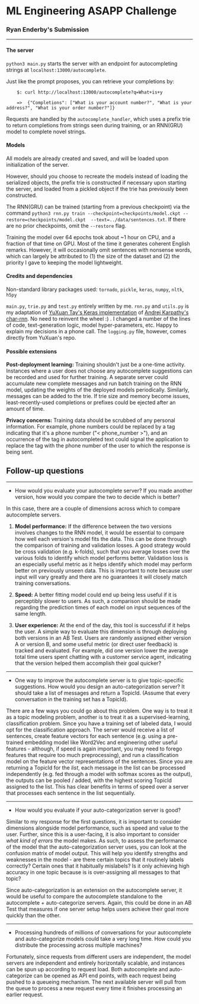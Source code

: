 # ML Engineering ASAPP Challenge
### Ryan Enderby's Submission



---
#### The server
`python3 main.py` starts the server with an endpoint for autocompleting strings at `localhost:13000/autocomplete`.

Just like the prompt proposes, you can retrieve your completions by:

        $: curl http://localhost:13000/autocomplete?q=What+is+y

        =>  {"Completions": ["What is your account number?", "What is your address?", "What is your order number?"]}

Requests are handled by the `autocomplete_handler`, which uses a prefix trie to return completions from strings seen during training, or an RNN(GRU) model to complete novel strings.

#### Models
All models are already created and saved, and will be loaded upon initialization of the server.

However, should you choose to recreate the models instead of loading the serialized objects, the prefix trie is constructed if necessary upon starting the server, and loaded from a pickled object if the trie has previously been constructed.

The RNN(GRU) can be trained (starting from a previous checkpoint) via the command `python3 rnn.py train --checkpoint=checkpoints/model.ckpt --restore=checkpoints/model.ckpt  --text=../data/sentences.txt`.  If there are no prior checkpoints, omit the `--restore` flag.

Training the model over 64 epochs took about ~1 hour on CPU, and a fraction of that time on GPU.  Most of the time it generates coherent English remarks.  However, it will occasionally omit sentences with nonsense words, which can largely be attributed to (1) the size of the dataset and (2) the priority I gave to keeping the model lightweight.


#### Credits and dependencies
Non-standard library packages used: `tornado`, `pickle`, `keras`, `numpy`, `nltk`, `h5py`

`main.py`, `trie.py` and `test.py` entirely written by me.  `rnn.py` and `utils.py` is my adaptation of [YuXuan Tay's Keras implementation](https://github.com/yxtay/char-rnn-text-generation) of [Andrej Karpathy's char-rnn](https://github.com/karpathy/char-rnn).  No need to reinvent the wheel :) . I changed a number of the lines of code, text-generation logic, model hyper-parameters, etc. Happy to explain my decisions in a phone call. The `logging.py` file, however, comes directly from YuXuan's repo.

#### Possible extensions

**Post-deployment learning:** Training shouldn't just be a one-time activity.  Instances where a user does not choose any autocomplete suggestions can be recorded and used for further training.  A separate server could accumulate new complete messages and run batch training on the RNN model, updating the weights of the deployed models periodically.  Similarly, messages can be added to the trie.  If trie size and memory become issues, least-recently-used completions or prefixes could be ejected after an amount of time.

**Privacy concerns:** Training data should be scrubbed of any personal information.  For example, phone numbers could be replaced by a tag indicating that it's a phone number ("< phone_number >"), and an occurrence of the tag in autocompleted text could signal the application to replace the tag with the phone number of the user to which the response is being sent.


## Follow-up questions
---

- How would you evaluate your autocomplete server? If you made another version, how would you compare the two to decide which is better?

In this case, there are a couple of dimensions across which to compare autocomplete servers.

1. **Model performance:** If the difference between the two versions involves changes to the RNN model, it would be essential to compare how well each version's model fits the data.  This can be done through the comparison of training and validation losses.  A good strategy would be cross validation (e.g. k-folds), such that you average losses over the various folds to identify which model performs better.  Validation loss is an especially useful metric as it helps identify which model may perform better on previously unseen data.  This is important to note because user input will vary greatly and there are no guarantees it will closely match training conversations.

2. **Speed:** A better fitting model could end up being less useful if it is perceptibly slower to users.  As such, a comparison should be made regarding the prediction times of each model on input sequences of the same length.

3. **User experience:** At the end of the day, this tool is successful if it helps the user.  A simple way to evaluate this dimension is through deploying both versions in an AB Test.  Users are randomly assigned either version A or version B, and some useful metric (or direct user feedback) is tracked and evaluated.  For example, did one version lower the average total time users spent chatting with a customer service agent, indicating that the version helped them accomplish their goal quicker?
    
---
- One way to improve the autocomplete server is to give topic-specific suggestions. How would you design an auto-categorization server? It should take a list of messages and return a TopicId. (Assume that every conversation in the training set has a TopicId).

There are a few ways you could go about this problem. One way is to treat it as a topic modeling problem, another is to treat it as a supervised-learning, classification problem.  Since you have a training set of labeled data, I would opt for the classification approach.  The server would receive a list of sentences, create feature vectors for each sentence (e.g. using a pre-trained embedding model like Word2Vec and engineering other useful features - although, if speed is again important, you may need to forego features that require too much preprocessing), and run a classification model on the feature vector representations of the sentences. Since you are returning a TopicId for the *list*, each message in the list can be processed independently (e.g. fed through a model with softmax scores as the output), the outputs can be pooled / added, with the highest scoring TopicId assigned to the list.  This has clear benefits in terms of speed over a server that processes each sentence in the list sequentially.

---
- How would you evaluate if your auto-categorization server is good?

Similar to my response for the first questions, it is important to consider dimensions alongside model performance, such as speed and value to the user.  Further, since this is a user-facing, it is also important to consider *what kind of errors* the model makes.  As such, to assess the performance of the model that the auto-categorization server uses, you can look at the confusion matrix of model output.  This will help you identify strengths and weaknesses in the model - are there certain topics that it routinely labels correctly? Certain ones that it habitually mislabels?  Is it only achieving high accuracy in one topic because is is over-assigning all messages to that topic?

Since auto-categorization is an extension on the autocomplete server, it would be useful to compare the autocomplete standalone to the autocomplete + auto-categorize servers.  Again, this could be done in an AB Test that measures if one server setup helps users achieve their goal more quickly than the other.

---
- Processing hundreds of millions of conversations for your autocomplete and auto-categorize models could take a very long time. How could you distribute the processing across multiple machines?

Fortunately, since requests from different users are independent, the model servers are independent and entirely horizontally scalable, and instances can be spun up according to request load.  Both autocomplete and auto-categorize can be opened as API end points, with each request being pushed to a queueing mechanism.  The next available server will pull from the queue to process a new request every time it finishes processing an earlier request.
